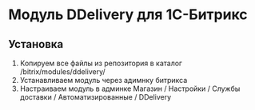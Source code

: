 Модуль DDelivery для 1С-Битрикс
======



Установка
---------

1. Копируем все файлы из репозитория в каталог /bitrix/modules/ddelivery/
2. Устанавливаем модуль через адимнку битрикса
3. Настраиваем модуль в админке Магазин / Настройки / Службы доставки / Автоматизированные / DDelivery

